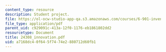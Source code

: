 ```yaml
---
content_type: resource
description: Student project.
file: https://ol-ocw-studio-app-qa.s3.amazonaws.com/courses/6-901-inventions-and-patents-fall-2005/a7168dc40f645f7474e2880712d60fb1_24308_innovation.pdf
file_type: application/pdf
parent_uid: c929091c-413a-12f0-1176-eb1861802dd2
resourcetype: Document
title: 24308_innovation.pdf
uid: a7168dc4-0f64-5f74-74e2-880712d60fb1
---
```

